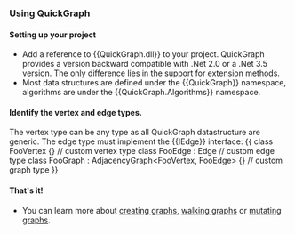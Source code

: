 ### Using QuickGraph

#### Setting up your project
* Add a reference to {{QuickGraph.dll}} to your project. QuickGraph provides a version backward compatible with .Net 2.0 or a .Net 3.5 version. The only difference lies in the support for extension methods.
* Most data structures are defined under the {{QuickGraph}} namespace, algorithms are under the {{QuickGraph.Algorithms}} namespace.

#### Identify the vertex and edge types.
The vertex type can be any type as all QuickGraph datastructure are generic. The edge type must implement the {{IEdge<TVertex>}} interface:
{{
class FooVertex {} // custom vertex type
class FooEdge : Edge<FooVertex> []() // custom edge type
class FooGraph : AdjacencyGraph<FooVertex, FooEdge> {} // custom graph type
}}
#### That's it!
* You can learn more about [creating graphs](Create-Graphs), [walking graphs](Walking-Graphs) or [mutating graphs](Mutate-Graphs).